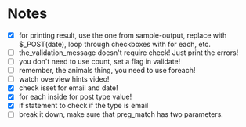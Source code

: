 # Notes
- [x] for printing result, use the one from sample-output, replace with $_POST(date), loop through checkboxes with for each, etc.
- [ ] the_validation_message doesn't require check! Just print the errors!
- [ ] you don't need to use count, set a flag in validate!
- [ ] remember, the animals thing, you need to use foreach!
- [ ] watch overview hints video!
- [x] check isset for email and date!
- [x] for each inside for post type value!
- [x] if statement to check if the type is email
- [ ] break it down, make sure that preg_match has two parameters.